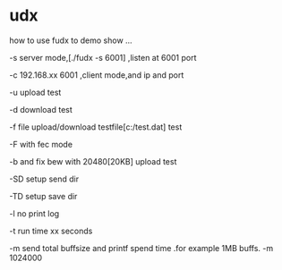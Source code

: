 # udx

how to use fudx to demo show ...

-s server mode,[./fudx -s 6001] ,listen at 6001 port

 -c 192.168.xx 6001 ,client mode,and ip and port
 
-u upload test

-d download test

-f file upload/download testfile[c:/test.dat] test

-F with fec mode

-b and fix bew with 20480[20KB] upload test

-SD setup send dir

-TD setup save dir

-l no print log

-t run time xx seconds

-m send total buffsize and printf spend time .for example 1MB buffs. -m 1024000 

